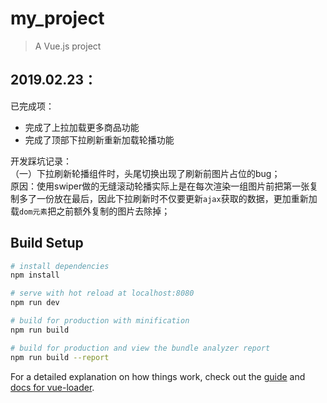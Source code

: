 # my_project

> A Vue.js project


## 2019.02.23：
已完成项：
- 完成了上拉加载更多商品功能
- 完成了顶部下拉刷新重新加载轮播功能

开发踩坑记录：  
（一）下拉刷新轮播组件时，头尾切换出现了刷新前图片占位的bug；  
原因：使用swiper做的无缝滚动轮播实际上是在每次渲染一组图片前把第一张复制多了一份放在最后，因此下拉刷新时不仅要更新`ajax`获取的数据，更加重新加载`dom元素`把之前额外复制的图片去除掉；  


## Build Setup

``` bash
# install dependencies
npm install

# serve with hot reload at localhost:8080
npm run dev

# build for production with minification
npm run build

# build for production and view the bundle analyzer report
npm run build --report
```

For a detailed explanation on how things work, check out the [guide](http://vuejs-templates.github.io/webpack/) and [docs for vue-loader](http://vuejs.github.io/vue-loader).
